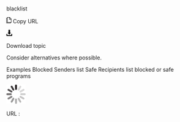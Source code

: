 # 

blacklist

![Copy URL](media/blacklist/Copy.png)
Copy URL

![Download](media/blacklist/Download.png)

Download topic

Consider alternatives where possible.

Examples
Blocked Senders list 
Safe Recipients list 
blocked or safe programs

![In progress](media/blacklist/activity-large.gif)

URL :
